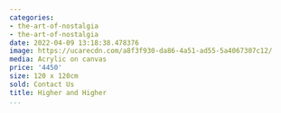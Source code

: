 ```yaml
---
categories:
- the-art-of-nostalgia
- the-art-of-nostalgia
date: 2022-04-09 13:18:38.478376
image: https://ucarecdn.com/a8f3f930-da86-4a51-ad55-5a4067307c12/
media: Acrylic on canvas
price: '4450'
size: 120 x 120cm
sold: Contact Us
title: Higher and Higher
...
```


